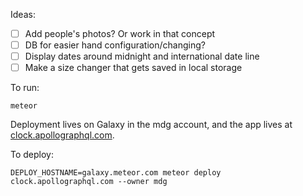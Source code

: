 Ideas:

- [ ] Add people's photos? Or work in that concept
- [ ] DB for easier hand configuration/changing?
- [ ] Display dates around midnight and international date line
- [ ] Make a size changer that gets saved in local storage

To run:

```
meteor
```

Deployment lives on Galaxy in the mdg account, and the app lives at [clock.apollographql.com](https://clock.apollographql.com).

To deploy:

```
DEPLOY_HOSTNAME=galaxy.meteor.com meteor deploy clock.apollographql.com --owner mdg
```
